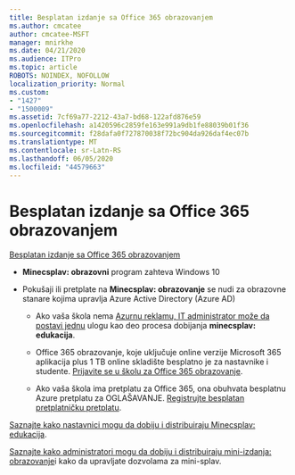 ```yaml
---
title: Besplatan izdanje sa Office 365 obrazovanjem
ms.author: cmcatee
author: cmcatee-MSFT
manager: mnirkhe
ms.date: 04/21/2020
ms.audience: ITPro
ms.topic: article
ROBOTS: NOINDEX, NOFOLLOW
localization_priority: Normal
ms.custom:
- "1427"
- "1500009"
ms.assetid: 7cf69a77-2212-43a7-bd68-122afd876e59
ms.openlocfilehash: a1420596c2859fe163e991a9db1fe88039b01f36
ms.sourcegitcommit: f28dafa0f727870038f72bc904da926daf4ec07b
ms.translationtype: MT
ms.contentlocale: sr-Latn-RS
ms.lasthandoff: 06/05/2020
ms.locfileid: "44579663"
---
```

# <a name="minecraft-edition-with-office-365-education-for-free"></a>Besplatan izdanje sa Office 365 obrazovanjem

[Besplatan izdanje sa Office 365 obrazovanjem](https://docs.microsoft.com/education/windows/get-minecraft-for-education)
  
- **Minecsplav: obrazovni** program zahteva Windows 10

- Pokušaji ili pretplate na **Minecsplav: obrazovanje** se nudi za obrazovne stanare kojima upravlja Azure Active Directory (Azure AD)

  - Ako vaša škola nema [Azurnu reklamu, IT administrator može da postavi jednu](https://docs.microsoft.com/education/windows/school-get-minecraft) ulogu kao deo procesa dobijanja **minecsplav: edukacija**.

  - Office 365 obrazovanje, koje uključuje online verzije Microsoft 365 aplikacija plus 1 TB online skladište besplatno je za nastavnike i studente. [Prijavite se u školu za Office 365 obrazovanje](https://products.office.com/academic/office-365-education-plan).

  - Ako vaša škola ima pretplatu za Office 365, ona obuhvata besplatnu Azure pretplatu za OGLAŠAVANJE. [Registrujte besplatan pretplatničku pretplatu](https://msdn.microsoft.com/library/windows/hardware/mt703369%28v=vs.85%29.aspx).

[Saznajte kako nastavnici mogu da dobiju i distribuiraju Minecsplav: edukacija](https://docs.microsoft.com/education/windows/teacher-get-minecraft).
  
[Saznajte kako administratori mogu da dobiju i distribuiraju mini-izdanja: obrazovanje](https://docs.microsoft.com/education/windows/school-get-minecraft)i kako da upravljate dozvolama za mini-splav.